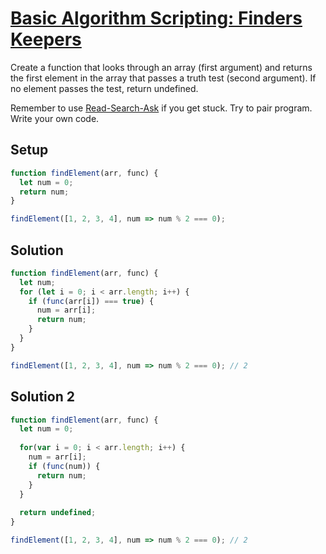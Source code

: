 # [Basic Algorithm Scripting: Finders Keepers](https://learn.freecodecamp.org/javascript-algorithms-and-data-structures/basic-algorithm-scripting/finders-keepers)

Create a function that looks through an array (first argument) and returns the first element in the array that passes a truth test (second argument). If no element passes the test, return undefined.

Remember to use [Read-Search-Ask](http://forum.freecodecamp.org/t/how-to-get-help-when-you-are-stuck/19514) if you get stuck. Try to pair program. Write your own code.

## Setup
```js
function findElement(arr, func) {
  let num = 0;
  return num;
}

findElement([1, 2, 3, 4], num => num % 2 === 0);
```

## Solution
```js
function findElement(arr, func) {
  let num;
  for (let i = 0; i < arr.length; i++) {
    if (func(arr[i]) === true) {
      num = arr[i];
      return num;
    }
  }
}

findElement([1, 2, 3, 4], num => num % 2 === 0); // 2
```

## Solution 2
```js
function findElement(arr, func) {
  let num = 0;
  
  for(var i = 0; i < arr.length; i++) {
    num = arr[i];
    if (func(num)) {
      return num;
    }
  }
  
  return undefined;
}

findElement([1, 2, 3, 4], num => num % 2 === 0); // 2
```